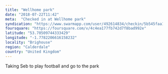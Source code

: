 ```yaml
---
title: "Wellhome park"
date: "2018-07-22T11:42"
meta:  "Checked in at Wellhome park"
syndication: "https://www.swarmapp.com/user/492614834/checkin/5b545faa135b390038813eeb"
foursquare: "https://foursquare.com/v/4c4ea177fb742d7f8bad992e"
latitude: "53.70509744333429"
longitude: "-1.7782206616158232"
locality: "Brighouse"
region: "Calderdale"
country: "United Kingdom"
---
```

Taking Seb to play football and go to the park
